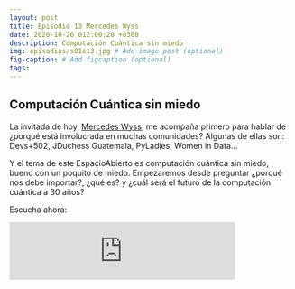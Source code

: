 ```yaml
---
layout: post
title: Episodio 13 Mercedes Wyss
date: 2020-10-26 012:00:20 +0300
description: Computación Cuántica sin miedo
img: episodios/s01e13.jpg # Add image post (optional)
fig-caption: # Add figcaption (optional)
tags:
---
```


## Computación Cuántica sin miedo

La invitada de hoy, [Mercedes Wyss](https://twitter.com/itrjwyss), me acompaña primero para hablar de ¿porqué está involucrada en muchas comunidades? Algunas de ellas son: Devs+502, JDuchess Guatemala, PyLadies, Women in Data...

Y el tema de este EspacioAbierto es computación cuántica sin miedo, bueno con un poquito de miedo. Empezaremos desde preguntar ¿porqué nos debe importar?, ¿qué es? y ¿cuál será el futuro de la computación cuántica a 30 años?


Escucha ahora:

<iframe src="https://anchor.fm/espaciosabiertos/embed/episodes/Computacin-cuntica-sin-miedo-eljfa7" height="102px" width="400px" frameborder="0" scrolling="no"></iframe>
